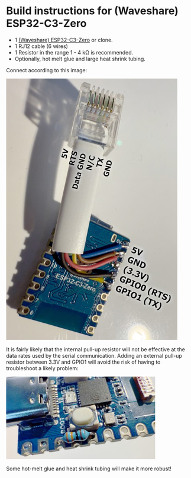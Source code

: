 # Build instructions for (Waveshare) ESP32-C3-Zero

- 1 [(Waveshare) ESP32-C3-Zero](https://www.waveshare.com/wiki/ESP32-C3-Zero) or clone.
- 1 RJ12 cable (6 wires)
- 1 Resistor in the range 1 - 4 kΩ is recommended.
- Optionally, hot melt glue and large heat shrink tubing.

Connect according to this image:

![RJ12 pins](../images/C3-wiring.jpg)

It is fairly likely that the internal pull-up resistor will not be effective at the data rates used by the serial communication.
Adding an external pull-up resistor between 3.3V and GPIO1 will avoid the risk of having to troubleshoot a likely problem:

![RJ12 pins](../images/C3-pullup.jpg)

Some hot-melt glue and heat shrink tubing will make it more robust!
